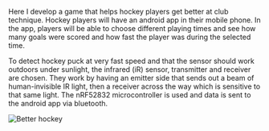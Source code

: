 Here I develop a game that helps hockey players get better at club technique. Hockey players will have an android app in their mobile phone. In the app, players will be able to choose different playing times and see how many goals were scored and how fast the player was during the selected time.

To detect hockey puck at very fast speed and that the sensor should work outdoors under sunlight, the infrared (iR) sensor, transmitter and receiver are chosen. They work by having an emitter side that sends out a beam of human-invisible IR light, then a receiver across the way which is sensitive to that same light. The nRF52832 microcontroller is used and data is sent to the android app via bluetooth.



![Better hockey](https://user-images.githubusercontent.com/71280566/169824986-74d6b717-07f3-442c-8f97-227db5c7a62f.PNG)
